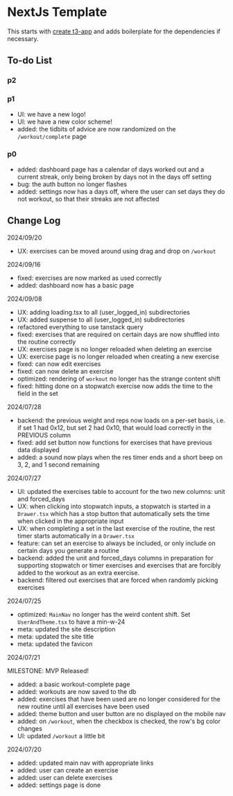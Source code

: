 # NextJs Template

This starts with [create t3-app](https://create.t3.gg/) and adds boilerplate for the dependencies if necessary.

## To-do List

### p2

### p1

- UI: we have a new logo!
- UI: we have a new color scheme!
- added: the tidbits of advice are now randomized on the `/workout/complete` page

### p0

- added: dashboard page has a calendar of days worked out and a current streak, only being broken by days not in the days off setting
- bug: the auth button no longer flashes
- added: settings now has a days off, where the user can set days they do not workout, so that their streaks are not affected

## Change Log

2024/09/20

- UX: exercises can be moved around using drag and drop on `/workout`

2024/09/16

- fixed: exercises are now marked as used correctly
- added: dashboard now has a basic page

2024/09/08

- UX: adding loading.tsx to all (user_logged_in) subdirectories
- UX: added suspense to all (user_logged_in) subdirectories
- refactored everything to use tanstack query
- fixed: exercises that are required on certain days are now shuffled into the routine correctly
- UX: exercises page is no longer reloaded when deleting an exercise
- UX: exercise page is no longer reloaded when creating a new exercise
- fixed: can now edit exercises
- fixed: can now delete an exercise
- optimized: rendering of `workout` no longer has the strange content shift
- fixed: hitting done on a stopwatch exercise now adds the time to the field in the set

2024/07/28

- backend: the previous weight and reps now loads on a per-set basis, i.e. if set 1 had 0x12, but set 2 had 0x10, that would load correctly in the PREVIOUS column
- fixed: add set button now functions for exercises that have previous data displayed
- added: a sound now plays when the res timer ends and a short beep on 3, 2, and 1 second remaining

2024/07/27

- UI: updated the exercises table to account for the two new columns: unit and forced_days
- UX: when clicking into stopwatch inputs, a stopwatch is started in a `Drawer.tsx` which has a stop button that automatically sets the time when clicked in the appropriate input
- UX: when completing a set in the last exercise of the routine, the rest timer starts automatically in a `Drawer.tsx`
- feature: can set an exercise to always be included, or only include on certain days you generate a routine
- backend: added the unit and forced_days columns in preparation for supporting stopwatch or timer exercises and exercises that are forcibly added to the workout as an extra exercise.
- backend: filtered out exercises that are forced when randomly picking exercises

2024/07/25

- optimized: `MainNav` no longer has the weird content shift. Set `UserAndTheme.tsx` to have a min-w-24
- meta: updated the site description
- meta: updated the site title
- meta: updated the favicon

2024/07/21

MILESTONE: MVP Released!

- added: a basic workout-complete page
- added: workouts are now saved to the db
- added: exercises that have been used are no longer considered for the new routine until all exercises have been used
- added: theme button and user button are no displayed on the mobile nav
- added: on `/workout`, when the checkbox is checked, the row's bg color changes
- UI: updated `/workout` a little bit

2024/07/20

- added: updated main nav with appropriate links
- added: user can create an exercise
- added: user can delete exercises
- added: settings page is done
